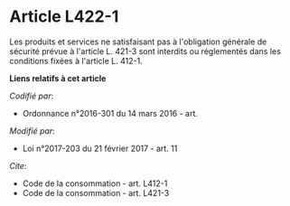 # Article L422-1

Les produits et services ne satisfaisant pas à l'obligation générale de sécurité prévue à l'article L. 421-3 sont interdits
ou réglementés dans les conditions fixées à l'article L. 412-1.

**Liens relatifs à cet article**

_Codifié par_:

  - Ordonnance n°2016-301 du 14 mars 2016 - art.

_Modifié par_:

  - Loi n°2017-203 du 21 février 2017 - art. 11

_Cite_:

  - Code de la consommation - art. L412-1
  - Code de la consommation - art. L421-3

